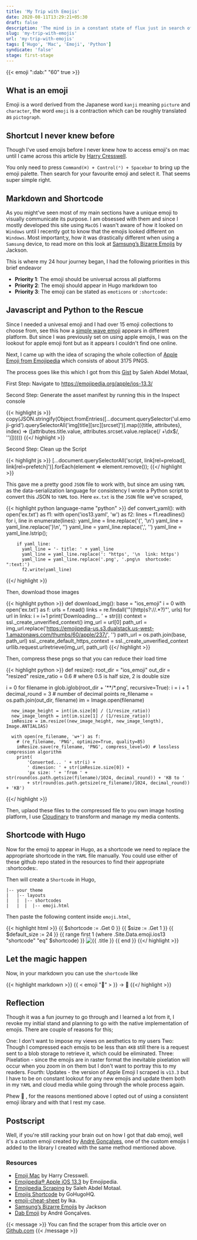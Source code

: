 ```yaml
---
title: 'My Trip with Emojis'
date: 2020-08-11T13:29:21+05:30
draft: false
description: 'The mind is in a constant state of flux just in search of a consistent emoji library.'
slug: 'my-trip-with-emojis'
url: 'my-trip-with-emojis'
tags: ['Hugo', 'Mac', 'Emoji', 'Python']
syndicate: 'false'
stage: first-stage
---
```


{{< emoji ":dab:" "60" true >}}

## What is an emoji

Emoji is a word derived from the Japanese word `kanji` meaning `picture` and `character`, the word `emoji` is a contraction which can be roughly translated as `pictograph`.

## Shortcut I never knew before

Though I've used emojis before I never knew how to access emoji's on mac until I came across this article by [Harry Cresswell](https://harrycresswell.com/articles/emoji-mac/).

You only need to press `Command(⌘) + Control(⌃) + Spacebar` to bring up the emoji palette. Then search for your favourite emoji and select it. That seems super simple right.

## Markdown and Shortcode

As you might've seen most of my main sections have a unique emoji to visually communicate its purpose. I am obsessed with them and since I mostly developed this site using `MacOS`
I wasn't aware of how it looked on `Windows` until I recently got to know that the emojis looked different on `Windows`. Most important;y, how it was drastically different when
using a `Samsung` device, to read more on this look at [Samsung’s Bizarre Emojis](https://medium.com/hackernoon/samsungs-bizarre-emojis-6be568a3b7d9) by Jackson.

This is where my 24 hour journey began, I had the following priorities in this brief endeavor

- **Priority 1**: The emoji should be universal across all platforms
- **Priority 2**: The emoji should appear in Hugo markdown too
- **Priority 3**: The emoji can be stated as `emoticons` or `:shortcode:`

## Javascript and Python to the Rescue

Since I needed a univesal emoji and I had over 15 emoji collections to choose from, see this how a [simple wave emoji](https://emojipedia.org/waving-hand/) appears in different
platform. But since I was previously set on using apple emojis, I was on the lookout for apple emoji font but as it appears I couldn't find one online.

Next, I came up with the idea of scraping the whole collection of [Apple Emoji from Emojipedia](https://emojipedia.org/apple/ios-13.3/) which consists of about 3175 PNGS.

The process goes like this which I got from this [Gist](https://gist.github.com/SMotaal/03e7eccb2a8beb5db5529130bee7ee6f) by Saleh Abdel Motaal,

First Step: Navigate to https://emojipedia.org/apple/ios-13.3/

Second Step: Generate the asset manifest by running this in the Inspect console

{{< highlight js >}}
copy(JSON.stringify(Object.fromEntries([...document.querySelector('ul.emoji-grid').querySelectorAll('img[title][src][srcset]')].map(({title, attributes}, index) => ([attributes.title.value, attributes.srcset.value.replace(/ +\dx$/, '')])))))
{{</ highlight >}}

Second Step: Clean up the Script

{{< highlight js >}}
[...document.querySelectorAll('script, link[rel=preload], link[rel=prefetch]')].forEach(element => element.remove());
{{</ highlight >}}

This gave me a pretty good `JSON` file to work with, but since am using `YAML` as the data-serialization language for consistency I wrote a Python script to convert this JSON to
`YAML` too. Here `ex.txt` is the `JSON` file we've scraped,

{{< highlight python language-name "python"  >}}
def convert_yaml():
  with open('ex.txt') as f1:
    with open('ios13.yaml', 'w') as f2:
      lines = f1.readlines()
      for i, line in enumerate(lines):
        yaml_line = line.replace('{', '\n')
        yaml_line = yaml_line.replace('}\n', '')
        yaml_line = yaml_line.replace(',', '')
        yaml_line = yaml_line.lstrip();

        if yaml_line:
          yaml_line = '- title: ' + yaml_line
          yaml_line = yaml_line.replace(': "https', '\n  link: https')
          yaml_line = yaml_line.replace('.png', '.png\n  shortcode: ":text:')
          f2.write(yaml_line)
{{</ highlight >}}

Then, download those images

{{< highlight python >}}
def download_img():
  base = "ios_emoji"
  i = 0
  with open('ex.txt') as f:
    urls = f.read()
    links = re.findall('"((http)s?://.*?)"', urls)
    for url in links:
        i = i+1
        print('Downloading... ' + str(i))
        context = ssl._create_unverified_context()
        img_url = url[0]
        path_url = img_url.replace('https://emojipedia-us.s3.dualstack.us-west-1.amazonaws.com/thumbs/60/apple/237/', '')
        path_url = os.path.join(base, path_url)
        ssl._create_default_https_context = ssl._create_unverified_context
        urllib.request.urlretrieve(img_url, path_url)
{{</ highlight >}}

Then, compress these pngs so that you can reduce their load time

{{< highlight python >}}
def resize():
  root_dir = "ios_emoji"
  out_dir = "resized"
  resize_ratio = 0.6  # where 0.5 is half size, 2 is double size
  
  i = 0
  for filename in glob.iglob(root_dir + '**/*.png', recursive=True):
      i = i + 1
      decimal_round = 3 # number of decimal points
      re_filename = os.path.join(out_dir, filename)
      im = Image.open(filename)

      new_image_height = int(im.size[0] / (1/resize_ratio))
      new_image_length = int(im.size[1] / (1/resize_ratio))  
      imResize = im.resize((new_image_height, new_image_length), Image.ANTIALIAS)

      with open(re_filename, 'w+') as f:
        # (re_filename, 'PNG', optimize=True, quality=85)
        imResize.save(re_filename, 'PNG', compress_level=9) # lossless compression algorithm
        print(
            'Converted... ' + str(i) + 
            ' dimesion: ' + str(imResize.size[0]) +  
            'px size: ' + 'from ' + str(round(os.path.getsize(filename)/1024, decimal_round)) + 'KB to ' 
            + str(round(os.path.getsize(re_filename)/1024, decimal_round)) + 'KB')
{{</ highlight >}}

Then, uplaod these files to the compressed file to you own image hosting platform, I use [Cloudinary](https://cloudinary.com/) to transform and manage my media contents.

## Shortcode with Hugo

Now for the emoji to appear in Hugo, as a shortcode we need to replace the appropriate shortcode in the `YAML` file manually. You could use either of these github repo stated in
the resources to find their appropriate :shortcodes:.

Then will create a `Shortcode` in Hugo,

```
|-- your theme
|   |-- layouts
|   |  |-- shortcodes
|   |  |  |-- emoji.html
```

Then paste the following content inside `emoji.html`,


{{< highlight html >}}
{{ $shortcode := .Get 0 }}
{{ $size := .Get 1 }}
{{ $default_size := 24 }}
{{ range first 1 (where .Site.Data.emoji.ios13 "shortcode" "eq" $shortcode) }}
    <span class="emoji">
        <img 
            width="{{ $size | default $default_size }}" 
            height="{{ $size | default $default_size }}" 
            class="cld-responsive lazyload"  
            title="{{ .title }}" 
            src="{{ .link }}"/><!-- /.Emoji -->
    </span><!-- /.Emoji Wrapper -->
{{ end }}
{{</ highlight >}}

## Let the magic happen

Now, in your markdown you can use the `shortcode` like

{{< highlight markdown >}} {{ < emoji ":avocado:" > }} -> 🥑 {{</ highlight >}}

## Reflection

Though it was a fun journey to go through and I learned a lot from it, I revoke my initial stand and planning to go with the native implementation of emojis. There are couple of
reasons for this;

One: I don't want to impose my views on aesthetics to my users Two: Though I compressed each emojis to be less than `4KB` still there is a request sent to a blob storage to
retrieve it, which could be eliminated. Three: Pixelation - since the emojis are in raster format the inevitable pixelation will occur when you zoom in on them but I don't want to
portray this to my readers. Fourth: Updates - the version of Apple Emoji I scraped is `v13.3` but I have to be on constant lookout for any new emojis and update them both in my
`YAML` and cloud media while going through the whole process again.

Phew 💨 , for the reasons mentioned above I opted out of using a consistent emoji library and with that I rest my case.

## Postscript

Well, if you're still racking your brain out on how I got that dab emoji, well it's a custom emoji created by [André Gonçalves](https://dribbble.com/andre_goncalves), one of the
custom emojis I added to the library I created with the same method mentioned above.

### Resources

- [Emoji Mac](https://harrycresswell.com/articles/emoji-mac/) by Harry Cresswell.
- [Emojipedia® Apple iOS 13.3](https://emojipedia.org/apple/ios-13.3/) by Emojipedia.
- [Emojipedia Scraping](https://gist.github.com/SMotaal/03e7eccb2a8beb5db5529130bee7ee6f) by Saleh Abdel Motaal.
- [Emojis Shortcode](https://gohugohq.com/partials/emojis-shortcode-for-hugo/) by GoHugoHQ.
- [emoji-cheat-sheet](https://github.com/ikatyang/emoji-cheat-sheet) by Ika.
- [Samsung’s Bizarre Emojis](https://medium.com/hackernoon/samsungs-bizarre-emojis-6be568a3b7d9) by Jackson
- [Dab Emoji](https://dribbble.com/shots/6134883-Dab-Emoji) by André Gonçalves.

{{< message >}} You can find the scraper from this article over on <a href="https://github.com/murshidazher/ios-emoji-scraper">Github.com</a> {{< /message >}}
